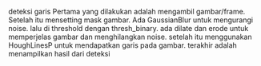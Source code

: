 deteksi garis
Pertama yang dilakukan adalah mengambil gambar/frame. 
Setelah itu mensetting mask gambar. 
Ada GaussianBlur untuk mengurangi noise. 
lalu di threshold dengan thresh_binary. 
ada dilate dan erode untuk memperjelas gambar dan menghilangkan noise. 
setelah itu menggunakan HoughLinesP untuk mendapatkan garis pada gambar. 
terakhir adalah menampilkan hasil dari deteksi
